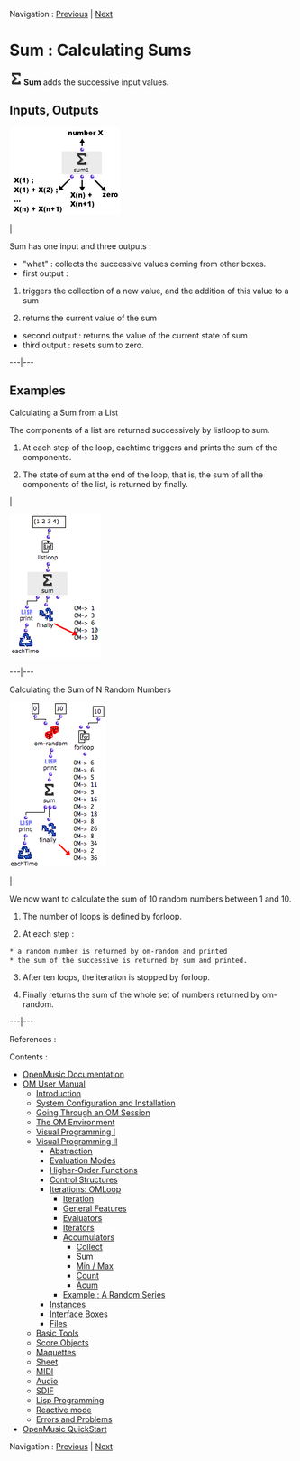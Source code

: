 
Navigation : [Previous](Collect "page précédente\(Collect\)") |
[Next](MinMax "Next\(Min / Max\)")

# Sum : Calculating Sums

**![](../res/sum_icon.png) Sum** adds the successive input values.

## Inputs, Outputs

![](../res/sum1.png)

|

Sum has one input and three outputs :

  * "what" : collects the successive values coming from other boxes.
  * first output :

  1. triggers the collection of a new value, and the addition of this value to a sum

  2. returns the current value of the sum

  * second output : returns the value of the current state of sum
  * third output : resets sum to zero.

  
  
---|---  
  
## Examples

Calculating a Sum from a List

The components of a list are returned successively by listloop to sum.

  1. At each step of the loop, eachtime triggers and prints the sum of the components.

  2. The state of sum at the end of the loop, that is, the sum of all the components of the list, is returned by finally.

|

![](../res/sum2a.png)  
  
---|---  
  
Calculating the Sum of N Random Numbers

![](../res/sum5.png)

|

We now want to calculate the sum of 10 random numbers between 1 and 10.

  1. The number of loops is defined by forloop.

  2. At each step : 

    * a random number is returned by om-random and printed
    * the sum of the successive is returned by sum and printed.
  3. After ten loops, the iteration is stopped by forloop.

  4. Finally returns the sum of the whole set of numbers returned by om-random.

  
  
---|---  
  
References :

Contents :

  * [OpenMusic Documentation](OM-Documentation)
  * [OM User Manual](OM-User-Manual)
    * [Introduction](00-Contents)
    * [System Configuration and Installation](Installation)
    * [Going Through an OM Session](Goingthrough)
    * [The OM Environment](Environment)
    * [Visual Programming I](BasicVisualProgramming)
    * [Visual Programming II](AdvancedVisualProgramming)
      * [Abstraction](Abstraction)
      * [Evaluation Modes](EvalModes)
      * [Higher-Order Functions](HighOrder)
      * [Control Structures](Control)
      * [Iterations: OMLoop](OMLoop)
        * [Iteration](LoopIntro)
        * [General Features](LoopGeneral)
        * [Evaluators](LoopEvaluators)
        * [Iterators](LoopIterators)
        * [Accumulators](LoopAccumulators)
          * [Collect](Collect)
          * Sum
          * [Min / Max](MinMax)
          * [Count](Count)
          * [Acum](Acum)
        * [Example : A Random Series](LoopExample)
      * [Instances](Instances)
      * [Interface Boxes](InterfaceBoxes)
      * [Files](Files)
    * [Basic Tools](BasicObjects)
    * [Score Objects](ScoreObjects)
    * [Maquettes](Maquettes)
    * [Sheet](Sheet)
    * [MIDI](MIDI)
    * [Audio](Audio)
    * [SDIF](SDIF)
    * [Lisp Programming](Lisp)
    * [Reactive mode](Reactive)
    * [Errors and Problems](errors)
  * [OpenMusic QuickStart](QuickStart-Chapters)

Navigation : [Previous](Collect "page précédente\(Collect\)") |
[Next](MinMax "Next\(Min / Max\)")

